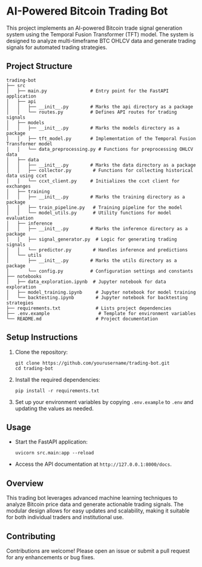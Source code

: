 # AI-Powered Bitcoin Trading Bot

This project implements an AI-powered Bitcoin trade signal generation system using the Temporal Fusion Transformer (TFT) model. The system is designed to analyze multi-timeframe BTC OHLCV data and generate trading signals for automated trading strategies.

## Project Structure

```
trading-bot
├── src
│   ├── main.py                # Entry point for the FastAPI application
│   ├── api
│   │   ├── __init__.py        # Marks the api directory as a package
│   │   └── routes.py          # Defines API routes for trading signals
│   ├── models
│   │   ├── __init__.py        # Marks the models directory as a package
│   │   ├── tft_model.py       # Implementation of the Temporal Fusion Transformer model
│   │   └── data_preprocessing.py # Functions for preprocessing OHLCV data
│   ├── data
│   │   ├── __init__.py        # Marks the data directory as a package
│   │   ├── collector.py        # Functions for collecting historical data using ccxt
│   │   └── ccxt_client.py     # Initializes the ccxt client for exchanges
│   ├── training
│   │   ├── __init__.py        # Marks the training directory as a package
│   │   ├── train_pipeline.py   # Training pipeline for the model
│   │   └── model_utils.py      # Utility functions for model evaluation
│   ├── inference
│   │   ├── __init__.py        # Marks the inference directory as a package
│   │   ├── signal_generator.py  # Logic for generating trading signals
│   │   └── predictor.py        # Handles inference and predictions
│   └── utils
│       ├── __init__.py        # Marks the utils directory as a package
│       └── config.py          # Configuration settings and constants
├── notebooks
│   ├── data_exploration.ipynb  # Jupyter notebook for data exploration
│   ├── model_training.ipynb     # Jupyter notebook for model training
│   └── backtesting.ipynb        # Jupyter notebook for backtesting strategies
├── requirements.txt             # Lists project dependencies
├── .env.example                  # Template for environment variables
└── README.md                    # Project documentation
```

## Setup Instructions

1. Clone the repository:
   ```
   git clone https://github.com/yourusername/trading-bot.git
   cd trading-bot
   ```

2. Install the required dependencies:
   ```
   pip install -r requirements.txt
   ```

3. Set up your environment variables by copying `.env.example` to `.env` and updating the values as needed.

## Usage

- Start the FastAPI application:
  ```
  uvicorn src.main:app --reload
  ```

- Access the API documentation at `http://127.0.0.1:8000/docs`.

## Overview

This trading bot leverages advanced machine learning techniques to analyze Bitcoin price data and generate actionable trading signals. The modular design allows for easy updates and scalability, making it suitable for both individual traders and institutional use. 

## Contributing

Contributions are welcome! Please open an issue or submit a pull request for any enhancements or bug fixes.